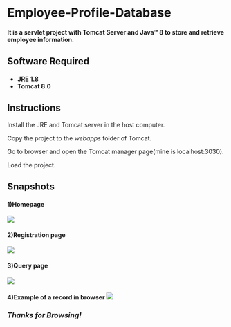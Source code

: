 # Employee-Profile-Database
<h4>It is a servlet project with Tomcat Server and Java&trade; 8 to store and retrieve employee information.</h4>

<h2>Software Required</h2>
<h4>
<ul>
<li>JRE 1.8</li>
<li>Tomcat 8.0</li>
</ul>
</h4>

<h2>Instructions</h2>

Install the JRE and Tomcat server in the host computer.

Copy the project to the <i>webapps</i> folder of Tomcat.

Go to browser and open the Tomcat manager page(mine is localhost:3030).

Load the project.

<h2>Snapshots</h2>

<h4>1)Homepage</h4>

<img src="https://cloud.githubusercontent.com/assets/13899766/23581523/8c0b273a-013b-11e7-9d4f-e45d545c41ee.PNG">

<h4>2)Registration page</h4>

<img src="https://cloud.githubusercontent.com/assets/13899766/23581570/3dcea564-013c-11e7-8433-9965ff2cdbd3.PNG">

<h4>3)Query page</h4>

<img src="https://cloud.githubusercontent.com/assets/13899766/23581606/e5034704-013c-11e7-8199-3673c430a3a7.PNG">

<h4>4)Example of a record in browser

<img src="https://cloud.githubusercontent.com/assets/13899766/23581628/43b45e3c-013d-11e7-8803-fa8673728025.PNG">

<h3><i>Thanks for Browsing!</i></h3>

      
